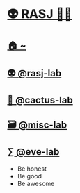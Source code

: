# [👽 RASJ 👨‍💻](https://github.com/rasj-machine/)

## [🏠 ~](https://github.com/rasj-machine/home)


## [👽 @rasj-lab](https://github.com/rasj-lab)
## [🌵 @cactus-lab](https://github.com/rasj-lab-cactus)
## [🗃️ @misc-lab](https://github.com/rasj-lab-misc)
## [∑ @eve-lab](https://github.com/evemeve-lab)

- Be honest
- Be good
- Be awesome
